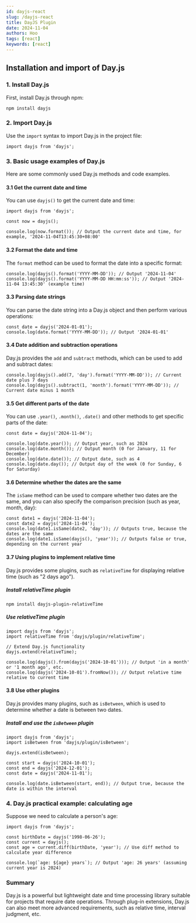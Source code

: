 ```yaml
---
id: dayjs-react
slug: /dayjs-react
title: DayJS Plugin
date: 2024-11-04
authors: Hoo
tags: [react]
keywords: [react]
---
```


## Installation and import of Day.js

### 1. Install Day.js

First, install Day.js through npm:

```react
npm install dayjs
```

### 2. Import Day.js

Use the `import` syntax to import Day.js in the project file:

```react
import dayjs from 'dayjs';
```

### 3. Basic usage examples of Day.js

Here are some commonly used Day.js methods and code examples.

#### 3.1 Get the current date and time

You can use `dayjs()` to get the current date and time:

```react
import dayjs from 'dayjs';

const now = dayjs();

console.log(now.format()); // Output the current date and time, for example, '2024-11-04T13:45:30+08:00'

```

#### 3.2 Format the date and time

The `format` method can be used to format the date into a specific format:

```react
console.log(dayjs().format('YYYY-MM-DD')); // Output '2024-11-04'
console.log(dayjs().format('YYYY-MM-DD HH:mm:ss')); // Output '2024-11-04 13:45:30' (example time)
```

#### 3.3 Parsing date strings

You can parse the date string into a Day.js object and then perform various operations:

```react
const date = dayjs('2024-01-01');
console.log(date.format('YYYY-MM-DD')); // Output '2024-01-01'
```

#### 3.4 Date addition and subtraction operations

Day.js provides the `add` and `subtract` methods, which can be used to add and subtract dates:

```react
console.log(dayjs().add(7, 'day').format('YYYY-MM-DD')); // Current date plus 7 days
console.log(dayjs().subtract(1, 'month').format('YYYY-MM-DD')); // Current date minus 1 month
```

#### 3.5 Get different parts of the date

You can use `.year()`, `.month()`, `.date()` and other methods to get specific parts of the date:

```react
const date = dayjs('2024-11-04');

console.log(date.year()); // Output year, such as 2024
console.log(date.month()); // Output month (0 for January, 11 for December)
console.log(date.date()); // Output date, such as 4
console.log(date.day()); // Output day of the week (0 for Sunday, 6 for Saturday)
```

#### 3.6 Determine whether the dates are the same

The `isSame` method can be used to compare whether two dates are the same, and you can also specify the comparison precision (such as year, month, day):

```react
const date1 = dayjs('2024-11-04');
const date2 = dayjs('2024-11-04');
console.log(date1.isSame(date2, 'day')); // Outputs true, because the dates are the same
console.log(date1.isSame(dayjs(), 'year')); // Outputs false or true, depending on the current year
```
#### 3.7 Using plugins to implement relative time

Day.js provides some plugins, such as `relativeTime` for displaying relative time (such as "2 days ago").

##### Install relativeTime plugin

```react
npm install dayjs-plugin-relativeTime
```

##### Use relativeTime plugin

```react
import dayjs from 'dayjs';
import relativeTime from 'dayjs/plugin/relativeTime';

// Extend Day.js functionality
dayjs.extend(relativeTime);

console.log(dayjs().from(dayjs('2024-10-01'))); // Output 'in a month' or '1 month ago', etc.
console.log(dayjs('2024-10-01').fromNow()); // Output relative time relative to current time
```

#### 3.8 Use other plugins

Day.js provides many plugins, such as `isBetween`, which is used to determine whether a date is between two dates.

##### Install and use the `isBetween` plugin

```react
import dayjs from 'dayjs';
import isBetween from 'dayjs/plugin/isBetween';

dayjs.extend(isBetween);

const start = dayjs('2024-10-01');
const end = dayjs('2024-12-01');
const date = dayjs('2024-11-01');

console.log(date.isBetween(start, end)); // Output true, because the date is within the interval
```

### 4. Day.js practical example: calculating age

Suppose we need to calculate a person's age:

```react
import dayjs from 'dayjs';

const birthDate = dayjs('1998-06-26');
const current = dayjs();
const age = current.diff(birthDate, 'year'); // Use diff method to calculate year difference

console.log(`age: ${age} years`); // Output 'age: 26 years' (assuming current year is 2024)
```

### Summary

Day.js is a powerful but lightweight date and time processing library suitable for projects that require date operations. Through plug-in extensions, Day.js can also meet more advanced requirements, such as relative time, interval judgment, etc.